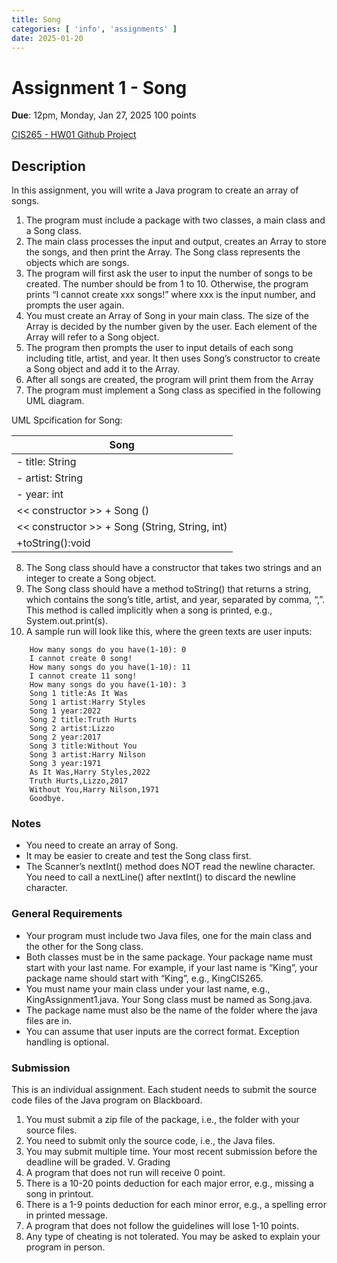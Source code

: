```yaml
---
title: Song
categories: [ 'info', 'assignments' ]
date: 2025-01-20
---
```


# Assignment 1 - Song

**Due**: 12pm, Monday, Jan 27, 2025
100 points

[CIS265 - HW01 Github Project](https://github.com/aaroncroberts/cis-265/tree/main/src/assignments/hw01)

## Description
In this assignment, you will write a Java program to create an array of songs.

1. The program must include a package with two classes, a main class and a Song class.
2. The main class processes the input and output, creates an Array to store the songs, and then
print the Array. The Song class represents the objects which are songs.
3. The program will first ask the user to input the number of songs to be created. The number
should be from 1 to 10. Otherwise, the program prints “I cannot create xxx songs!” where
xxx is the input number, and prompts the user again.
4. You must create an Array of Song in your main class. The size of the Array is decided by the
number given by the user. Each element of the Array will refer to a Song object.
5. The program then prompts the user to input details of each song including title, artist, and
year. It then uses Song’s constructor to create a Song object and add it to the Array.
6. After all songs are created, the program will print them from the Array
7. The program must implement a Song class as specified in the following UML diagram.

UML Spcification for Song:

| Song |
|------|
| - title: String |
| - artist: String |
| - year: int |
| << constructor >> + Song () | 
| << constructor >> + Song (String, String, int) |
| +toString():void |

8. The Song class should have a constructor that takes two strings and an integer to create a
Song object.
9. The Song class should have a method toString() that returns a string, which contains the
song’s title, artist, and year, separated by comma, “,”. This method is called implicitly when
a song is printed, e.g., System.out.print(s).
10. A sample run will look like this, where the green texts are user inputs:

````
    How many songs do you have(1-10): 0
    I cannot create 0 song!
    How many songs do you have(1-10): 11
    I cannot create 11 song!
    How many songs do you have(1-10): 3
    Song 1 title:As It Was
    Song 1 artist:Harry Styles
    Song 1 year:2022
    Song 2 title:Truth Hurts
    Song 2 artist:Lizzo
    Song 2 year:2017
    Song 3 title:Without You
    Song 3 artist:Harry Nilson
    Song 3 year:1971
    As It Was,Harry Styles,2022
    Truth Hurts,Lizzo,2017
    Without You,Harry Nilson,1971
    Goodbye.
````

### Notes

- You need to create an array of Song.
- It may be easier to create and test the Song class first.
- The Scanner’s nextInt() method does NOT read the newline character. You need to call a
nextLine() after nextInt() to discard the newline character.

### General Requirements

- Your program must include two Java files, one for the main class and the other for the Song
class.
- Both classes must be in the same package. Your package name must start with your last
name. For example, if your last name is “King”, your package name should start with
“King”, e.g., KingCIS265.
- You must name your main class under your last name, e.g., KingAssignment1.java. Your
Song class must be named as Song.java.
- The package name must also be the name of the folder where the java files are in.
- You can assume that user inputs are the correct format. Exception handling is optional.

### Submission

This is an individual assignment. Each student needs to submit the source code files of the Java
program on Blackboard.

1. You must submit a zip file of the package, i.e., the folder with your source files.
2. You need to submit only the source code, i.e., the Java files.
3. You may submit multiple time. Your most recent submission before the deadline will be
graded.
V. Grading
1. A program that does not run will receive 0 point.
2. There is a 10-20 points deduction for each major error, e.g., missing a song in printout.
3. There is a 1-9 points deduction for each minor error, e.g., a spelling error in printed message.
4. A program that does not follow the guidelines will lose 1-10 points.
5. Any type of cheating is not tolerated. You may be asked to explain your program in person.